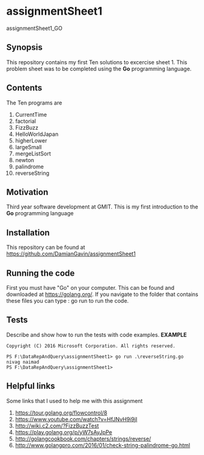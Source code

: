 # assignmentSheet1
assignmentSheet1_GO

## Synopsis

This repository contains my first Ten solutions to excercise sheet 1. This problem sheet was to be completed using the **Go** programming language.

## Contents

The Ten programs are
1. CurrentTime
2. factorial
3. FizzBuzz
4. HelloWorldJapan
5. higherLower
6. largeSmall
7. mergeListSort
8. newton
9. palindrome
10. reverseString

## Motivation

Third year software development at GMIT. This is my first introduction to the **Go** programming language

## Installation

This repository can be found at https://github.com/DamianGavin/assignmentSheet1

## Running the code

First you must have "Go" on your computer. This can be found and downloaded at https://golang.org/.
If you navigate to the folder that contains these files you can type :
go run <file name> to run the code.

## Tests

Describe and show how to run the tests with code examples.
**EXAMPLE**
``` Windows PowerShell
Copyright (C) 2016 Microsoft Corporation. All rights reserved.

PS F:\DataRepAndQuery\assignmentSheet1> go run .\reverseString.go
nivag naimad
PS F:\DataRepAndQuery\assignmentSheet1>
```
## Helpful links

Some links that I used to help me with this assignment 

1. https://tour.golang.org/flowcontrol/8
2. https://www.youtube.com/watch?v=HfJNvH9i9jI
3. http://wiki.c2.com/?FizzBuzzTest
4. https://play.golang.org/p/yW7sAyJpPe
5. http://golangcookbook.com/chapters/strings/reverse/
6. http://www.golangpro.com/2016/01/check-string-palindrome-go.html

